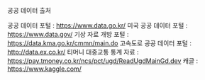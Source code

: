 공공 데이터 출처

  공공 데이터 포털 : https://www.data.go.kr/
  미국 공공 데이터 포털 : https://www.data.gov/
  기상 자료 개방 포털 : https://data.kma.go.kr/cmmn/main.do
  고속도로 공공 데이터 포털 : http://data.ex.co.kr/
  티머니 대중교통 통계 자료 : https://pay.tmoney.co.kr/ncs/pct/ugd/ReadUgdMainGd.dev
  캐글 : https://www.kaggle.com/

